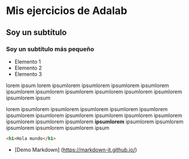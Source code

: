 # Mis ejercicios de Adalab

## Soy un subtítulo

### Soy un subtítulo más pequeño

- Elemento 1
- Elemento 2
- Elemento 3

lorem ipsum lorem ipsumlorem ipsumlorem ipsumlorem ipsumlorem ipsumlorem ipsumlorem ipsumlorem ipsumlorem ipsumlorem ipsumlorem ipsumlorem ipsum

lorem ipsumlorem ipsumlorem ipsumlorem ipsumlorem ipsumlorem ipsumlorem ipsumlorem ipsumlorem ipsumlorem ipsumlorem ipsumlorem ipsumlorem ipsumlorem ipsumlorem **ipsumlorem** ipsumlorem ipsumlorem ipsumlorem ipsumlorem ipsumlorem ipsum

```html
<h1>Hola mundo</h1>
```

- [Demo Markdown] (https://markdown-it.github.io/)
